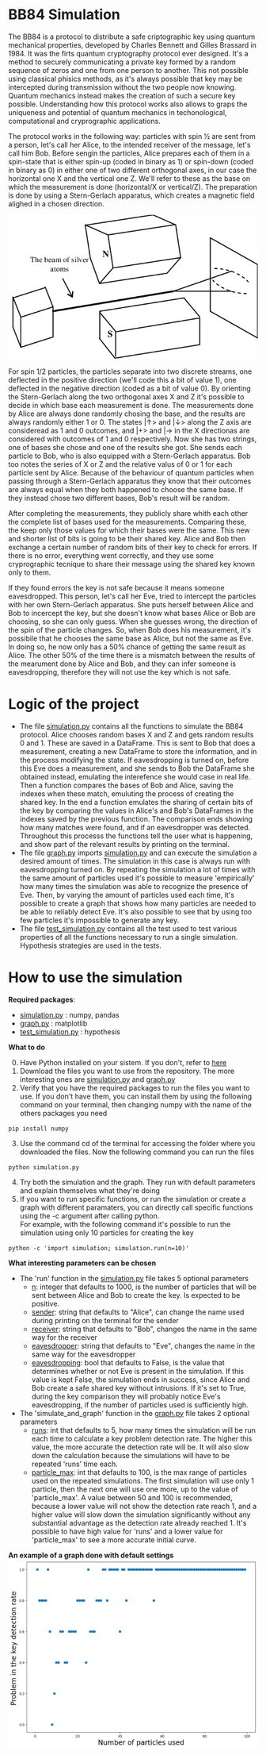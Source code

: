 # BB84 Simulation
The BB84 is a protocol to distribute a safe criptographic key using quantum mechanical properties, developed by Charles Bennett and Gilles Brassard in 1984. It was the firts quantum cryptography protocol ever designed. It's a method to securely communicating a private key formed by a random sequence of zeros and one from one person to another. This not possible using classical phisics methods, as it's always possible that key may be intercepted during transmission without the two people now knowing. Quantum mechanics instead makes the creation of such a secure key possible. Understanding how this protocol works also allows to graps the uniqueness and potential of quantum mechanics in techonological, computational and cryprographic applications.

The protocol works in the following way: particles with spin 1⁄2 are sent from a person, let's call her Alice, to the intended receiver of the message, let's call him Bob. Before sengin the particles, Alice prepares each of them in a spin-state that is either spin-up (coded in binary as 1) or spin-down (coded in binary as 0) in either one of two different orthogonal axes, in our case the horizontal one X and the vertical one Z. We'll refer to these as the base on which the measurement is done (horizontal/X or vertical/Z). The preparation is done by using a Stern-Gerlach apparatus, which creates a magnetic field alighed in a chosen direction.

![apparatus](./images/Stern-Gerlach-Experiment-setup.png)

For spin 1/2 particles, the particles separate into two discrete streams, one deflected in the positive direction (we'll code this a bit of value 1), one deflected in the negative direction (coded as a bit of value 0). By orienting the Stern-Gerlach along the two orthogonal axes X and Z it's possible to decide in which base each measurement is done. The measurements done by Alice are always done randomly chosing the base, and the results are always randomly either 1 or 0. The states |↑> and |↓> along the Z axis are consideread as 1 and 0 outcomes, and |+> and |-> in the X directionas are considered with outcomes of 1 and 0 respectively. Now she has two strings, one of bases she chose and one of the results she got. She sends each particle to Bob, who is also equipped with a Stern-Gerlach apparatus. Bob too notes the series of X or Z and the relative valus of 0 or 1 for each particle sent by Alice. Because of the behaviour of quantum particles when passing through a Stern-Gerlach apparatus they know that their outcomes are always equal when they both happened to choose the same base. If they instead chose two different bases, Bob's result will be random.

After completing the measurements, they publicly share whith each other the complete list of bases used for the measurements. Comparing these, the keep only those values for which their bases were the same. This new and shorter list of bits is going to be their shared key. Alice and Bob then exchange a certain number of random bits of their key to check for errors. If there is no error, everything went correctly, and they use some cryprographic tecnique to share their message using the shared key known only to them.

If they found errors the key is not safe because it means someone eavesdropped. This person, let's call her Eve, tried to intercept the particles with her own Stern-Gerlach apparatus. She puts herself between Alice and Bob to incercept the key, but she doesn't know what bases Alice or Bob are choosing, so she can only guess. When she guesses wrong, the direction of the spin of the particle changes. So, when Bob does his measurement, it's possibile that he chooses the same base as Alice, but not the same as Eve. In doing so, he now only has a 50% chance of getting the same result as Alice. The other 50% of the time there is a mismatch between the results of the mearument done by Alice and Bob, and they can infer someone is eavesdropping, therefore they will not use the key which is not safe.

# Logic of the project
- The file [simulation.py](https://github.com/GiorgioTassinari/BB84-Simulation/blob/main/simulation.py) contains all the functions to simulate the BB84 protocol. Alice chooses random bases X and Z and gets random results 0 and 1. These are saved in a DataFrame. This is sent to Bob that does a measurement, creating a new DataFrame to store the information, and in the process modifying the state. If eavesdropping is turned on, before this Eve does a measurement, and she sends to Bob the DataFrame she obtained instead, emulating the interefence she would case in real life. Then a function compares the bases of Bob and Alice, saving the indexes when these match, emuluting the process of creating the shared key. In the end a function emulates the sharing of certain bits of the key by comparing the values in Alice's and Bob's DataFrames in the indexes saved by the previous function. The comparison ends showing how many matches were found, and if an eavesdropper was detected.\
Throughout this processs the functions tell the user what is happening, and show part of the relevant results by printing on the terminal.
- The file [graph.py](https://github.com/GiorgioTassinari/BB84-Simulation/blob/main/graph.py) imports [simulation.py](https://github.com/GiorgioTassinari/BB84-Simulation/blob/main/simulation.py) and can execute the simulation a desired amount of times. The simulation in this case is always run with eavesdropping turned on. By repeating the simulation a lot of times with the same amount of particles used it's possible to measure 'empirically' how many times the simulation was able to recognize the presence of Eve. Then, by varying the amount of particles used each time, it's possible to create a graph that shows how many particles are needed to be able to reliably detect Eve. It's also possible to see that by using too few particles it's impossible to generate any key.
- The file [test_simulation.py](https://github.com/GiorgioTassinari/BB84-Simulation/blob/main/test_simulation.py) contains all the test used to test various properties of all the functions necessary to run a single simulation. Hypothesis strategies are used in the tests.

# How to use the simulation
**Required packages**:
- [simulation.py](https://github.com/GiorgioTassinari/BB84-Simulation/blob/main/simulation.py) : numpy, pandas
- [graph.py](https://github.com/GiorgioTassinari/BB84-Simulation/blob/main/graph.py) : matplotlib
- [test_simulation.py](https://github.com/GiorgioTassinari/BB84-Simulation/blob/main/test_simulation.py) : hypothesis

**What to do**

0) Have Python installed on your sistem. If you don't, refer to [here](https://www.python.org/downloads/)
1) Download the files you want to use from the repository. The more interesting ones are [simulation.py](https://github.com/GiorgioTassinari/BB84-Simulation/blob/main/simulation.py) and [graph.py](https://github.com/GiorgioTassinari/BB84-Simulation/blob/main/graph.py)
2) Verify that you have the required packages to run the files you want to use. If you don't have them, you can install them by using the following command on your terminal, then changing numpy with the name of the others packages you need
```console
pip install numpy
```
3) Use the command cd of the terminal for accessing the folder where you downloaded the files. Now the following command you can run the files
```console
python simulation.py
```
4) Try both the simulation and the graph. They run with default parameters and explain themselves what they're doing
5) If you want to run specific functions, or run the simulation or create a graph with different paramaters, you can directly call specific functions using the -c argument after calling python.\
For example, with the following command it's possible to run the simulation using only 10 particles for creating the key

```console
python -c 'import simulation; simulation.run(n=10)'
```
**What interesting parameters can be chosen**
- The 'run' function in the [simulation.py](https://github.com/GiorgioTassinari/BB84-Simulation/blob/main/simulation.py) file takes 5 optional parameters
    - <u>n</u>: integer that defaults to 1000, is the number of particles that will be sent between Alice and Bob to create the key. Is expected to be positive.
    - <u>sender</u>: string that defaults to "Alice", can change the name used during printing on the terminal for the sender
    - <u>receiver</u>: string that defaults to "Bob", changes the name in the same way for the receiver
    - <u>eavesdropper</u>: string that defaults to "Eve", changes the name in the same way for the eavesdropper
    - <u>eavesdropping</u>: bool that defaults to False, is the value that determines whether or not Eve is present in the simulation. If this value is kept False, the simulation ends in success, since Alice and Bob create a safe shared key without intrusions. If it's set to True, during the key comparison they will probably notice Eve's eavesdropping, if the number of particles used is sufficiently high.
- The 'simulate_and_graph' function in the [graph.py](https://github.com/GiorgioTassinari/BB84-Simulation/blob/main/graph.py) file takes 2 optional parameters
    - <u>runs</u>: int that defaults to 5, how many times the simulation will be run each time to calculate a key problem detection rate. The higher this value, the more accurate the detection rate will be. It will also slow down the calculation because the simulations will have to be repeated 'runs' time each.
    - <u>particle_max</u>: int that defaults to 100, is the max range of particles used on the repeated simulations. The first simulation will use only 1 particle, then the next one will use one more, up to the value of 'particle_max'. A value between 50 and 100 is recommended, because a lower value will not show the detection rate reach 1, and a higher value will slow down the simulation significantly without any substantial advantage as the detection rate already reached 1. It's possible to have high value for 'runs' and a lower value for 'particle_max' to see a more accurate initial curve.

**An example of a graph done with default settings**
![graph_example](./images/example_output.png)

